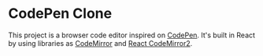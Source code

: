 # CodePen Clone

This project is a browser code editor inspired on [CodePen](https://codepen.io/). It's built in React by using libraries as [CodeMirror](https://www.npmjs.com/package/codemirror) and [React CodeMirror2](https://www.npmjs.com/package/react-codemirror2).
